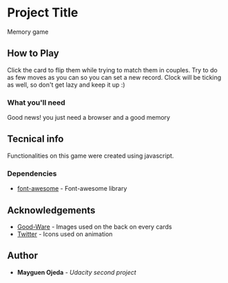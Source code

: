 # Project Title

Memory game

## How to Play

Click the card to flip them while trying to match them in couples. Try to do as few moves as you can so you can set a new record. Clock will be ticking as well, so don't get lazy and keep it up :)

### What you'll need

Good news! you just need a browser and a good memory


## Tecnical info

Functionalities on this game were created using javascript.

### Dependencies

* [font-awesome](https://cdnjs.cloudflare.com/ajax/libs/font-awesome/4.7.0/css/font-awesome.min.css) - Font-awesome library

## Acknowledgements
* [Good-Ware](https://www.flaticon.com/authors/good-ware) - Images used on the back on every cards
* [Twitter](https://www.flaticon.com/authors/twitter) - Icons used on animation

## Author

* **Mayguen Ojeda** - *Udacity second project*
